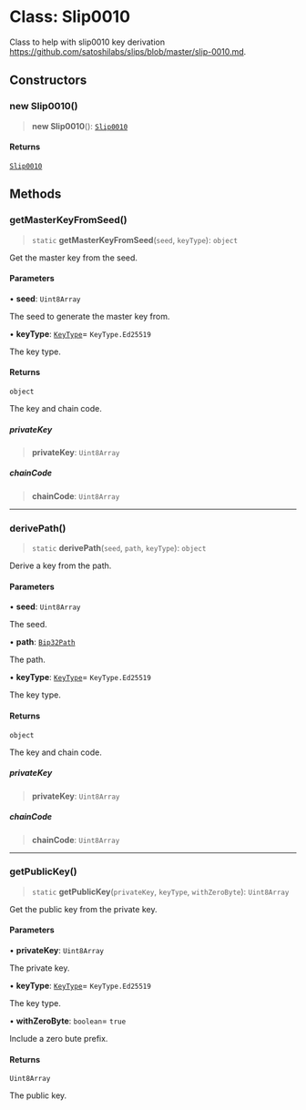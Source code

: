 # Class: Slip0010

Class to help with slip0010 key derivation
https://github.com/satoshilabs/slips/blob/master/slip-0010.md.

## Constructors

### new Slip0010()

> **new Slip0010**(): [`Slip0010`](Slip0010.md)

#### Returns

[`Slip0010`](Slip0010.md)

## Methods

### getMasterKeyFromSeed()

> `static` **getMasterKeyFromSeed**(`seed`, `keyType`): `object`

Get the master key from the seed.

#### Parameters

• **seed**: `Uint8Array`

The seed to generate the master key from.

• **keyType**: [`KeyType`](../type-aliases/KeyType.md)= `KeyType.Ed25519`

The key type.

#### Returns

`object`

The key and chain code.

##### privateKey

> **privateKey**: `Uint8Array`

##### chainCode

> **chainCode**: `Uint8Array`

***

### derivePath()

> `static` **derivePath**(`seed`, `path`, `keyType`): `object`

Derive a key from the path.

#### Parameters

• **seed**: `Uint8Array`

The seed.

• **path**: [`Bip32Path`](Bip32Path.md)

The path.

• **keyType**: [`KeyType`](../type-aliases/KeyType.md)= `KeyType.Ed25519`

The key type.

#### Returns

`object`

The key and chain code.

##### privateKey

> **privateKey**: `Uint8Array`

##### chainCode

> **chainCode**: `Uint8Array`

***

### getPublicKey()

> `static` **getPublicKey**(`privateKey`, `keyType`, `withZeroByte`): `Uint8Array`

Get the public key from the private key.

#### Parameters

• **privateKey**: `Uint8Array`

The private key.

• **keyType**: [`KeyType`](../type-aliases/KeyType.md)= `KeyType.Ed25519`

The key type.

• **withZeroByte**: `boolean`= `true`

Include a zero bute prefix.

#### Returns

`Uint8Array`

The public key.
